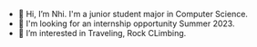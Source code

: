 - 👋 Hi, I’m Nhi. I'm a junior student major in Computer Science.
- 🌱 I'm looking for an internship opportunity Summer 2023.
- 👀 I’m interested in Traveling, Rock CLimbing.


<!---
nhitran26197/nhitran26197 is a ✨ special ✨ repository because its `README.md` (this file) appears on your GitHub profile.
You can click the Preview link to take a look at your changes.
--->
